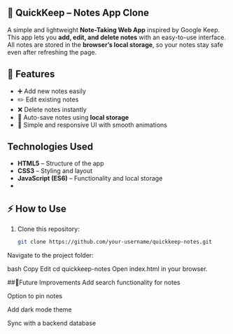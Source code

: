 ## 📝 QuickKeep – Notes App Clone

A simple and lightweight **Note-Taking Web App** inspired by Google Keep.  
This app lets you **add, edit, and delete notes** with an easy-to-use interface.  
All notes are stored in the **browser’s local storage**, so your notes stay safe even after refreshing the page.

## 🚀 Features
- ➕ Add new notes easily
- ✏️ Edit existing notes
- ❌ Delete notes instantly
- 💾 Auto-save notes using **local storage**
- 🎨 Simple and responsive UI with smooth animations

## Technologies Used
- **HTML5** – Structure of the app  
- **CSS3** – Styling and layout  
- **JavaScript (ES6)** – Functionality and local storage
- 
## ⚡ How to Use
1. Clone this repository:
   ```bash
   git clone https://github.com/your-username/quickkeep-notes.git
Navigate to the project folder:

bash
Copy
Edit
cd quickkeep-notes
Open index.html in your browser.

##🌟Future Improvements
Add search functionality for notes

Option to pin notes

Add dark mode theme

Sync with a backend database
